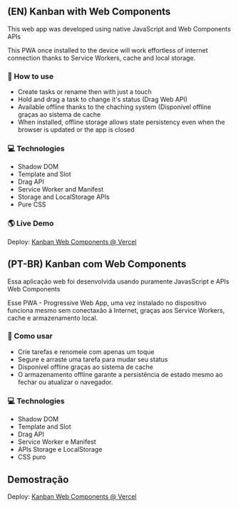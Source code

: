 ## (EN) Kanban with Web Components

This web app was developed using native JavaScript and Web Components APIs

This PWA once installed to the device will work effortless of internet connection thanks to Service Workers, cache and local storage.

### 📱 How to use
- Create tasks or rename then with just a touch
- Hold and drag a task to change it's status (Drag Web API)
- Available offline thanks to the chaching system (Disponível offline graças ao sistema de cache
- When installed, offline storage allows state persistency even when the browser is updated or the app is closed

### 💻 Technologies
- Shadow DOM
- Template and Slot
- Drag API
- Service Worker and Manifest
- Storage and LocalStorage APIs
- Pure CSS

### 🌎 Live Demo

 Deploy: [Kanban Web Components @ Vercel ](https://kanban-web-components.vercel.app/)

## (PT-BR) Kanban com Web Components

Essa aplicação web foi desenvolvida usando puramente JavasScript e APIs Web Components

Esse PWA - Progressive Web App, uma vez instalado no dispositivo funciona mesmo sem conectaxão à Internet, graças aos Service Workers, cache e armazenamento local.

### 📱 Como usar
- Crie tarefas e renomeie com apenas um toque
- Segure e arraste uma tarefa para mudar seu status
- Disponível offline graças ao sistema de cache
- O armazenamento offline garante a persistência de estado mesmo ao fechar ou atualizar o navegador.

### 💻 Technologies
- Shadow DOM
- Template and Slot
- Drag API
- Service Worker e Manifest
- APIs Storage e LocalStorage 
- CSS puro

## Demostração
Deploy: [Kanban Web Components @ Vercel ](https://kanban-web-components.vercel.app/)
